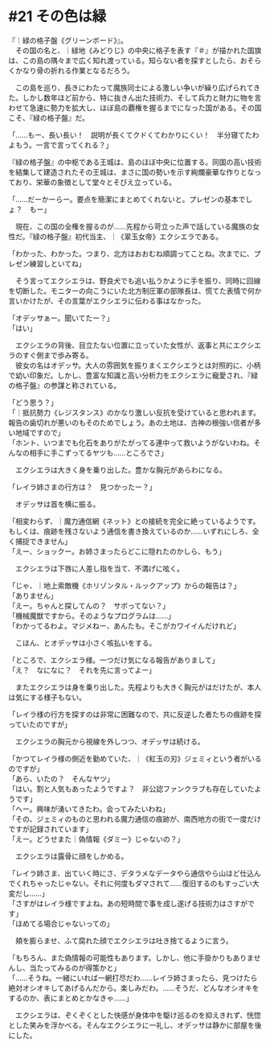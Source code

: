 # #21 その色は緑

『｜緑の格子盤《グリーンボード》』。  
　その国の名と、｜緑地《みどりじ》の中央に格子を表す『＃』が描かれた国旗は、この島の隅々まで広く知れ渡っている。知らない者を探すとしたら、おそらくかなり骨の折れる作業となるだろう。

　この島を巡り、長きにわたって魔族同士による激しい争いが繰り広げられてきた。しかし数年ほど前から、特に抜きん出た技術力、そして兵力と財力に物を言わせて急速に勢力を拡大し、ほぼ島の覇権を握るまでになった国がある。その国こそ、『緑の格子盤』だ。

「……もー、長い長い！　説明が長くてクドくてわかりにくい！　半分寝てたわよもう。一言で言ってくれる？」

『緑の格子盤』の中枢である王城は、島のほぼ中央に位置する。同国の高い技術を結集して建造されたその王城は、まさに国の勢いを示す絢爛豪華な作りとなっており、栄華の象徴として堂々とそびえ立っている。

「……だーかーらー。要点を簡潔にまとめてくれないと。プレゼンの基本でしょ？　もー」

　現在、この国の全権を握るのが……先程から苛立った声で話している魔族の女性だ。『緑の格子盤』初代当主、｜《翠玉女帝》エクシエラである。

「わかった、わかった。つまり、北方はおおむね順調ってことね。次までに、プレゼン練習しといてね」

　そう言ってエクシエラは、野良犬でも追い払うかように手を振り、同時に回線を切断した。モニターの向こうにいた北方制圧軍の部隊長は、慌てた表情で何か言いかけたが、その言葉がエクシエラに伝わる事はなかった。

「オデッサぁー。聞いてたー？」  
「はい」

　エクシエラの背後、目立たない位置に立っていた女性が、返事と共にエクシエラのすぐ側まで歩み寄る。  
　彼女の名はオデッサ。大人の雰囲気を振りまくエクシエラとは対照的に、小柄で幼い印象だ。しかし、豊富な知識と高い分析力をエクシエラに寵愛され、『緑の格子盤』の参謀と称されている。

「どう思う？」  
「｜抵抗勢力《レジスタンス》のかなり激しい反抗を受けていると思われます。報告の歯切れが悪いのもそのためでしょう。あの土地は、古神の根強い信者が多い地域ですので」  
「ホント、いつまでも化石をありがたがってる連中って救いようがないわね。そんなの相手に手こずってるヤツも……ところでさ」

　エクシエラは大きく身を乗り出した。豊かな胸元があらわになる。

「レイラ姉さまの行方は？　見つかったー？」

　オデッサは首を横に振る。

「相変わらず、｜魔力通信網《ネット》との接続を完全に絶っているようです。もしくは、痕跡を残さないよう通信を書き換えているのか……いずれにしろ、全く捕捉できません」  
「えー、ショックー。お姉さまったらどこに隠れたのかしら、もう」

　エクシエラは下唇に人差し指を当て、不満げに呟く。

「じゃ、｜地上索敵機《ホリゾンタル・ルックアップ》からの報告は？」  
「ありません」  
「えー。ちゃんと探してんの？　サボってない？」  
「機械魔獣ですから。そのようなプログラムは……」  
「わかってるわよ。マジメねー、あんたも。そこがカワイイんだけれど」

　こほん、とオデッサは小さく咳払いをする。

「ところで、エクシエラ様。一つだけ気になる報告がありまして」  
「え？　なになに？　それを先に言ってよー」

　またエクシエラは身を乗り出した。先程よりも大きく胸元がはだけたが、本人は気にする様子もない。

「レイラ様の行方を探すのは非常に困難なので、共に反逆した者たちの痕跡を探っていたのですが」

　エクシエラの胸元から視線を外しつつ、オデッサは続ける。

「かつてレイラ様の側近を勤めていた、｜《紅玉の刃》ジェミィという者がいるのですが」  
「あら、いたの？　そんなヤツ」  
「はい。割と人気もあったようですよ？　非公認ファンクラブも存在していたようです」  
「へー。興味が湧いてきたわ。会ってみたいわね」  
「その、ジェミィのものと思われる魔力通信の痕跡が、南西地方の街で一度だけですが記録されています」  
「えー。どうせまた｜偽情報《ダミー》じゃないの？」

　エクシエラは露骨に顔をしかめる。

「レイラ姉さま、出ていく時にさ、デタラメなデータやら通信やら山ほど仕込んでくれちゃったじゃない。それに何度もダマされて……復旧するのもすっごい大変だし……」  
「さすがはレイラ様ですよね。あの短時間で事を成し遂げる技術力はさすがです」  
「ほめてる場合じゃないっての」

　頬を膨らませ、ふて腐れた顔でエクシエラは吐き捨てるように言う。

「もちろん、また偽情報の可能性もあります。しかし、他に手掛かりもありませんし、当たってみるのが得策かと」  
「……そうね。一緒にいれば一網打尽だわ……レイラ姉さまったら、見つけたら絶対オシオキしてあげるんだから。楽しみだわ。……そうだ、どんなオシオキをするのか、表にまとめとかなきゃ……」

　エクシエラは、ぞくぞくとした快感が身体中を駆け巡るのを抑えきれず、恍惚とした笑みを浮かべる。そんなエクシエラに一礼し、オデッサは静かに部屋を後にした。
